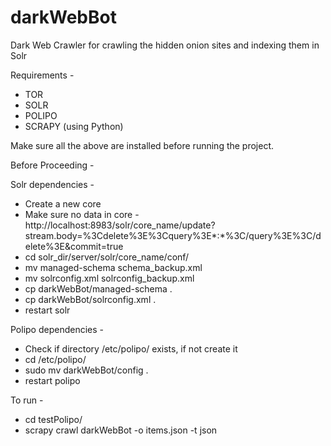 # darkWebBot
Dark Web Crawler for crawling the hidden onion sites and indexing them in Solr

Requirements - 
- TOR
- SOLR
- POLIPO
- SCRAPY (using Python)


Make sure all the above are installed before running the project.

Before Proceeding - 

Solr dependencies - 
- Create a new core
- Make sure no data in core - http://localhost:8983/solr/core_name/update?stream.body=%3Cdelete%3E%3Cquery%3E*:*%3C/query%3E%3C/delete%3E&commit=true
- cd solr_dir/server/solr/core_name/conf/
- mv managed-schema schema_backup.xml
- mv solrconfig.xml solrconfig_backup.xml
- cp darkWebBot/managed-schema .
- cp darkWebBot/solrconfig.xml .
- restart solr

Polipo dependencies - 
- Check if directory /etc/polipo/ exists, if not create it
- cd /etc/polipo/
- sudo mv darkWebBot/config .
- restart polipo


To run - 
- cd testPolipo/
- scrapy crawl darkWebBot -o items.json -t json
